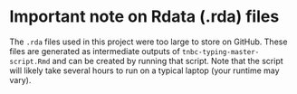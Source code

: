 # Important note on Rdata (.rda) files

The `.rda` files used in this project were too large to store on GitHub. These files are generated as intermediate outputs of `tnbc-typing-master-script.Rmd` and can be created by running that script. Note that the script will likely take several hours to run on a typical laptop (your runtime may vary).